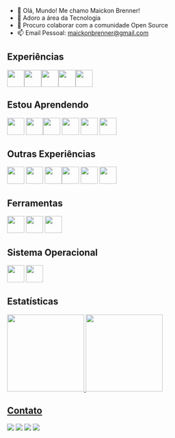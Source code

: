 <link rel="stylesheet" type='text/css' href="https://cdn.jsdelivr.net/gh/devicons/devicon@latest/devicon.min.css" />

- 👋 Olá, Mundo! Me chamo Maickon Brenner!
- 💞️ Adoro a área da Tecnologia
- 👀 Procuro colaborar com a comunidade Open Source
- 📫 Email Pessoal: maickonbrenner@gmail.com

<!---
- ⚡ Computação Forense: 
- 🌱 Atualmente
--->

## Experiências
<img src="https://cdn.jsdelivr.net/gh/devicons/devicon@latest/icons/java/java-original.svg" width="40" height="40"/><img src="https://cdn.jsdelivr.net/gh/devicons/devicon@latest/icons/html5/html5-original-wordmark.svg" width="40" height="40"/><img src="https://cdn.jsdelivr.net/gh/devicons/devicon@latest/icons/css3/css3-original-wordmark.svg" width="40" height="40" /><img src="https://cdn.jsdelivr.net/gh/devicons/devicon@latest/icons/flutter/flutter-original.svg" width="40" height="40"/><img src="https://cdn.jsdelivr.net/gh/devicons/devicon@latest/icons/rstudio/rstudio-original.svg" width="40" height="40"/>
          
## Estou Aprendendo
<img src="https://cdn.jsdelivr.net/gh/devicons/devicon@latest/icons/mysql/mysql-original.svg" width="40" height="40"/> <img src="https://cdn.jsdelivr.net/gh/devicons/devicon@latest/icons/php/php-original.svg" width="40" height="40"/><img src="https://cdn.jsdelivr.net/gh/devicons/devicon@latest/icons/javascript/javascript-original.svg" width="40" height="40"/> <img src="https://cdn.jsdelivr.net/gh/devicons/devicon@latest/icons/python/python-original.svg" width="40" height="40" /> <img src="https://cdn.jsdelivr.net/gh/devicons/devicon@latest/icons/clojure/clojure-original.svg" width="40" height="40"/> <img src="https://cdn.jsdelivr.net/gh/devicons/devicon@latest/icons/c/c-original.svg" width="40" height="40"/>
          

          
## Outras Experiências 
<img src="https://cdn.jsdelivr.net/gh/devicons/devicon@latest/icons/photoshop/photoshop-original.svg" width="40" height="40" />  <img src="https://cdn.jsdelivr.net/gh/devicons/devicon@latest/icons/gimp/gimp-original.svg" width="40" height="40" />  <img src="https://cdn.jsdelivr.net/gh/devicons/devicon@latest/icons/inkscape/inkscape-original.svg" width="40" height="40"/><img src="https://upload.wikimedia.org/wikipedia/commons/thumb/3/39/Vegas_Pro_15.0.png/600px-Vegas_Pro_15.0.png" width="40" height="40" /> <img src="https://static-00.iconduck.com/assets.00/brand-kdenlive-icon-2048x2013-cag9knyc.png" width="40" height="40" /> <img src="https://cdn.jsdelivr.net/gh/devicons/devicon@latest/icons/godot/godot-original.svg" width="40" height="40" />
          
          

## Ferramentas
<img src="https://cdn.jsdelivr.net/gh/devicons/devicon@latest/icons/vscode/vscode-original.svg" width="40" height="40" /> <img src="https://cdn.jsdelivr.net/gh/devicons/devicon@latest/icons/intellij/intellij-original.svg" width="40" height="40" />  <img src="https://cdn.jsdelivr.net/gh/devicons/devicon@latest/icons/eclipse/eclipse-original.svg" width="40" height="40" />

## Sistema Operacional
<img src="https://www.biglinux.com.br/wp-content/uploads/2022/04/icon-logo-biglinux.png" width="40" height="40" /> <img src="https://cdn.jsdelivr.net/gh/devicons/devicon@latest/icons/linux/linux-original.svg" width="40" height="40" />

## Estatísticas
<div>
<a href="https://github.com/MaickonBrenner">
<img loading="lazy" height="180em" src="https://github-readme-stats.vercel.app/api/top-langs/?username=MaickonBrenner&layout=compact&langs_count=7&theme=dracula"/>
<img loading="lazy" height="180em" src="https://github-readme-stats.vercel.app/api?username=MaickonBrenner&show_icons=true&theme=dracula&include_all_commits=true&count_private=true"/>
</div>
       
## Contato
<div>
<a href="https://www.youtube.com" target="_blank"><img loading="lazy" src="https://img.shields.io/badge/YouTube-FF0000?style=for-the-badge&logo=youtube&logoColor=white" target="_blank"></a>
<a href="https://instagram.com" target="_blank"><img loading="lazy" src="https://img.shields.io/badge/-Instagram-%23E4405F?style=for-the-badge&logo=instagram&logoColor=white" target="_blank"></a>
<a href = "mailto:maickonbrenner@gmail.com"><img loading="lazy" src="https://img.shields.io/badge/Gmail-D14836?style=for-the-badge&logo=gmail&logoColor=white" target="_blank"></a>
<a href="[https://www.linkedin.com/in/seu-usuário-linkedln-aqui](https://www.linkedin.com/in/maickon-brenner-979017267/)" target="_blank"><img loading="lazy" src="https://img.shields.io/badge/-LinkedIn-%230077B5?style=for-the-badge&logo=linkedin&logoColor=white" target="_blank"></a>   
</div>
          
<!---
MaickonBrenner/MaickonBrenner is a ✨ special ✨ repository because its `README.md` (this file) appears on your GitHub profile.
You can click the Preview link to take a look at your changes.
https://devicon.dev/
--->

